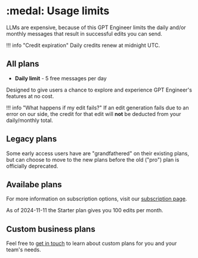 # :medal: Usage limits

LLMs are expensive, because of this GPT Engineer limits the daily and/or monthly messages that result in successful edits you can send.

!!! info "Credit expiration"
    Daily credits renew at midnight UTC.


## All plans
- **Daily limit** - 5 free messages per day

Designed to give users a chance to explore and experience GPT Engineer's features at no cost.

!!! info "What happens if my edit fails?"
    If an edit generation fails due to an error on our side, the credit for that edit will **not** be deducted from your daily/monthly total.

## Legacy plans
Some early access users have are "grandfathered" on their existing plans, but can choose to move to the new plans before the old ("pro") plan is officially deprecated.

## Availabe plans
For more information on subscription options, visit our [subscription page](https://gptengineer.app/settings/plans).

As of 2024-11-11 the Starter plan gives you 100 edits per month.

## Custom business plans
Feel free to [get in touch](https://antonosika.typeform.com/to/OeRHhtI3#email=xxxxx) to learn about custom plans for you and your team's needs.
